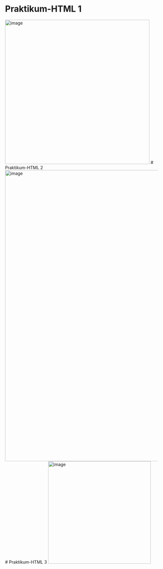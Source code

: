 # Praktikum-HTML 1
<img width="476" alt="image" src="https://user-images.githubusercontent.com/95407254/182739340-4bdb40f2-727d-494a-916e-a18992b2ba23.png">
# Praktikum-HTML 2
<img width="960" alt="image" src="https://user-images.githubusercontent.com/95407254/182739441-092f560b-f19c-4d98-92dc-0634d357a225.png">
# Praktikum-HTML 3
<img width="338" alt="image" src="https://user-images.githubusercontent.com/95407254/182739484-9e2e5873-c8bd-4df9-bdd7-c734f474faa4.png">
